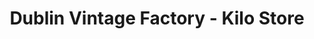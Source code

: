 ---
title: "Dublin Vintage Factory - Kilo Store"
url: /dublin/dublin-vintage-factory-kilo-store/
shop: clothes
---